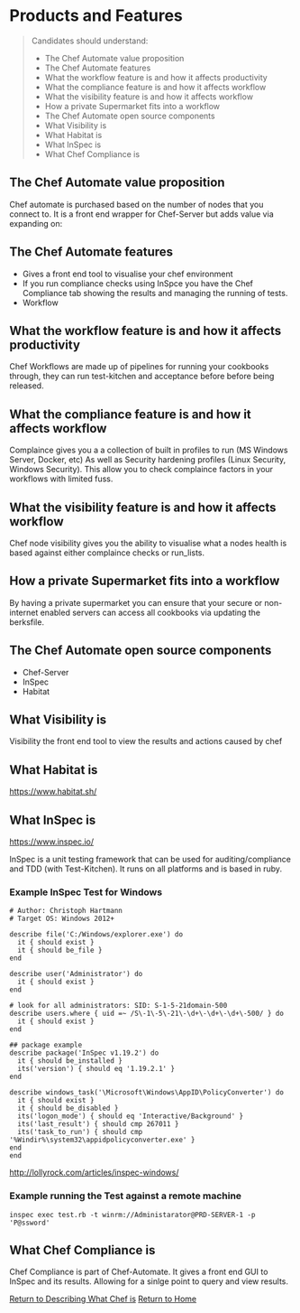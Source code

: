 # Products and Features

> Candidates should understand:
> - The Chef Automate value proposition
> - The Chef Automate features
> - What the workflow feature is and how it affects productivity
> - What the compliance feature is and how it affects workflow
> - What the visibility feature is and how it affects workflow
> - How a private Supermarket fits into a workflow
> - The Chef Automate open source components
> - What Visibility is
> - What Habitat is
> - What InSpec is
> - What Chef Compliance is


## The Chef Automate value proposition
Chef automate is purchased based on the number of nodes that you connect to. It is a front end wrapper for Chef-Server but adds value via expanding on:


## The Chef Automate features
  - Gives a front end tool to visualise your chef environment
  - If you run compliance checks using InSpce you have the Chef Compliance tab showing the results and managing the running of tests.
  - Workflow
  
  
## What the workflow feature is and how it affects productivity
Chef Workflows are made up of pipelines for running your cookbooks through, they can run test-kitchen and acceptance before before being released.

## What the compliance feature is and how it affects workflow
Complaince gives you a a collection of built in profiles to run (MS Windows Server, Docker, etc) As well as Security hardening profiles (Linux Security, Windows Security). This allow you to check complaince factors in your workflows with limited fuss.

## What the visibility feature is and how it affects workflow
Chef node visibility gives you the ability to visualise what a nodes health is based against either complaince checks or run_lists. 

##  How a private Supermarket fits into a workflow
By having a private supermarket you can ensure that your secure or non-internet enabled servers can access all cookbooks via updating the berksfile.

## The Chef Automate open source components
- Chef-Server
- InSpec
- Habitat

## What Visibility is
Visibility the front end tool to view the results and actions caused by chef

## What Habitat is
https://www.habitat.sh/


## What InSpec is
https://www.inspec.io/

InSpec is a unit testing framework that can be used for auditing/compliance and TDD (with Test-Kitchen). It runs on all platforms and is based in ruby. 

### Example InSpec Test for Windows
```
# Author: Christoph Hartmann
# Target OS: Windows 2012+

describe file('C:/Windows/explorer.exe') do
  it { should exist }
  it { should be_file }
end

describe user('Administrator') do
  it { should exist }
end

# look for all administrators: SID: S-1-5-21domain-500
describe users.where { uid =~ /S\-1\-5\-21\-\d+\-\d+\-\d+\-500/ } do
  it { should exist }
end

## package example
describe package('InSpec v1.19.2') do
  it { should be_installed }
  its('version') { should eq '1.19.2.1' }
end

describe windows_task('\Microsoft\Windows\AppID\PolicyConverter') do
  it { should exist }
  it { should be_disabled }
  its('logon_mode') { should eq 'Interactive/Background' }
  its('last_result') { should cmp 267011 }
  its('task_to_run') { should cmp '%Windir%\system32\appidpolicyconverter.exe' }
end
end
```
http://lollyrock.com/articles/inspec-windows/

### Example running the Test against a remote machine
```
inspec exec test.rb -t winrm://Administarator@PRD-SERVER-1 -p 'P@ssword'
```


## What Chef Compliance is
Chef Compliance is part of Chef-Automate. It gives a front end GUI to InSpec and its results. Allowing for a sinlge point to query and view results.


[Return to Describing What Chef is](README.md)</b>
[Return to Home](../README.md)
